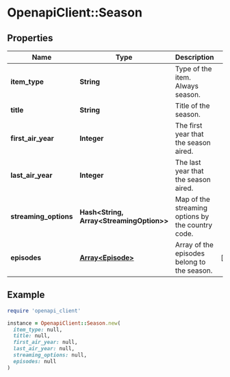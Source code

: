 # OpenapiClient::Season

## Properties

| Name | Type | Description | Notes |
| ---- | ---- | ----------- | ----- |
| **item_type** | **String** | Type of the item. Always season. |  |
| **title** | **String** | Title of the season. |  |
| **first_air_year** | **Integer** | The first year that the season aired. |  |
| **last_air_year** | **Integer** | The last year that the season aired. |  |
| **streaming_options** | **Hash&lt;String, Array&lt;StreamingOption&gt;&gt;** | Map of the streaming options by the country code. |  |
| **episodes** | [**Array&lt;Episode&gt;**](Episode.md) | Array of the episodes belong to the season. | [optional] |

## Example

```ruby
require 'openapi_client'

instance = OpenapiClient::Season.new(
  item_type: null,
  title: null,
  first_air_year: null,
  last_air_year: null,
  streaming_options: null,
  episodes: null
)
```

